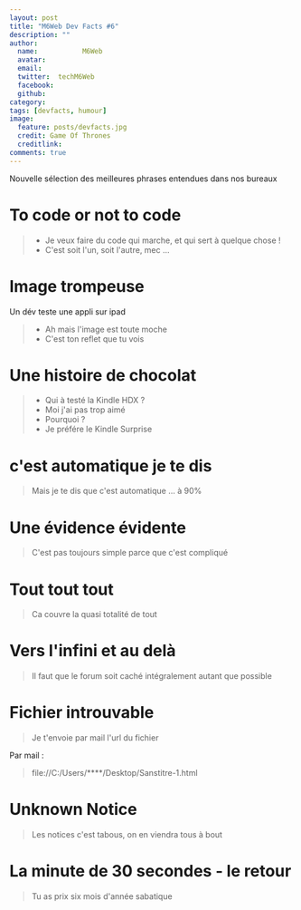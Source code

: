 ```yaml
---
layout: post
title: "M6Web Dev Facts #6"
description: ""
author:
  name:           M6Web
  avatar:         
  email:          
  twitter:  techM6Web      
  facebook:       
  github:    
category: 
tags: [devfacts, humour]
image:
  feature: posts/devfacts.jpg
  credit: Game Of Thrones
  creditlink: 
comments: true  
---
```


Nouvelle sélection des meilleures phrases entendues dans nos bureaux


# To code or not to code

> * Je veux faire du code qui marche, et qui sert à quelque chose !
> * C'est soit l'un, soit l'autre, mec ...

# Image trompeuse

Un dév teste une appli sur ipad

> * Ah mais l'image est toute moche
> * C'est ton reflet que tu vois

# Une histoire de chocolat

> * Qui à testé la Kindle HDX ?
> * Moi j'ai pas trop aimé
> * Pourquoi ?
> * Je préfére le Kindle Surprise

# c'est automatique je te dis

> Mais je te dis que c'est automatique ... à 90%

# Une évidence évidente

> C'est pas toujours simple parce que c'est compliqué

# Tout tout tout

> Ca couvre la quasi totalité de tout

# Vers l'infini et au delà

> Il faut que le forum soit caché intégralement autant que possible

# Fichier introuvable

> Je t'envoie par mail l'url du fichier

Par mail : 

> file://C:/Users/****/Desktop/Sanstitre-1.html

# Unknown Notice

> Les notices c'est tabous, on en viendra tous à bout

# La minute de 30 secondes - le retour

> Tu as prix six mois d'année sabatique